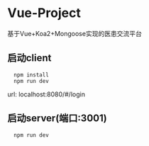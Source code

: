 # Vue-Project
基于Vue+Koa2+Mongoose实现的医患交流平台

## 启动client
```
  npm install
  npm run dev
```
url:  localhost:8080/#/login

## 启动server(端口:3001)
```
  npm run dev
```

